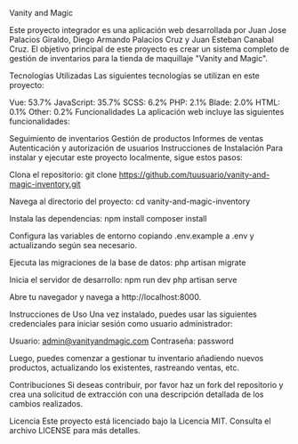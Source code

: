Vanity and Magic

Este proyecto integrador es una aplicación web desarrollada por Juan Jose Palacios Giraldo, Diego Armando Palacios Cruz y Juan Esteban Canabal Cruz. El objetivo principal de este proyecto es crear un sistema completo de gestión de inventarios para la tienda de maquillaje "Vanity and Magic".

Tecnologías Utilizadas
Las siguientes tecnologías se utilizan en este proyecto:

Vue: 53.7%
JavaScript: 35.7%
SCSS: 6.2%
PHP: 2.1%
Blade: 2.0%
HTML: 0.1%
Other: 0.2%
Funcionalidades
La aplicación web incluye las siguientes funcionalidades:

Seguimiento de inventarios
Gestión de productos
Informes de ventas
Autenticación y autorización de usuarios
Instrucciones de Instalación
Para instalar y ejecutar este proyecto localmente, sigue estos pasos:

Clona el repositorio: git clone https://github.com/tuusuario/vanity-and-magic-inventory.git

Navega al directorio del proyecto: cd vanity-and-magic-inventory

Instala las dependencias: npm install composer install

Configura las variables de entorno copiando .env.example a .env y actualizando según sea necesario.

Ejecuta las migraciones de la base de datos: php artisan migrate

Inicia el servidor de desarrollo: npm run dev php artisan serve

Abre tu navegador y navega a http://localhost:8000.

Instrucciones de Uso
Una vez instalado, puedes usar las siguientes credenciales para iniciar sesión como usuario administrador:

Usuario: admin@vanityandmagic.com Contraseña: password

Luego, puedes comenzar a gestionar tu inventario añadiendo nuevos productos, actualizando los existentes, rastreando ventas, etc.

Contribuciones
Si deseas contribuir, por favor haz un fork del repositorio y crea una solicitud de extracción con una descripción detallada de los cambios realizados.

Licencia
Este proyecto está licenciado bajo la Licencia MIT. Consulta el archivo LICENSE para más detalles.
